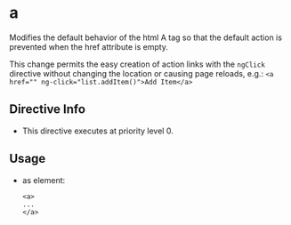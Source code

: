 



# a








Modifies the default behavior of the html A tag so that the default action is prevented when
the href attribute is empty.

This change permits the easy creation of action links with the `ngClick` directive
without changing the location or causing page reloads, e.g.:
`<a href="" ng-click="list.addItem()">Add Item</a>`








## Directive Info


* This directive executes at priority level 0.


## Usage




* as element:
    ```
    <a>
    ...
    </a>
    ```







